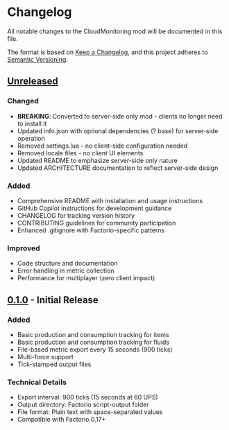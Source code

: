 # Changelog

All notable changes to the CloudMonitoring mod will be documented in this file.

The format is based on [Keep a Changelog](https://keepachangelog.com/en/1.0.0/),
and this project adheres to [Semantic Versioning](https://semver.org/spec/v2.0.0.html).

## [Unreleased]

### Changed
- **BREAKING**: Converted to server-side only mod - clients no longer need to install it
- Updated info.json with optional dependencies (? base) for server-side operation
- Removed settings.lua - no client-side configuration needed
- Removed locale files - no client UI elements
- Updated README to emphasize server-side only nature
- Updated ARCHITECTURE documentation to reflect server-side design

### Added
- Comprehensive README with installation and usage instructions
- GitHub Copilot instructions for development guidance
- CHANGELOG for tracking version history
- CONTRIBUTING guidelines for community participation
- Enhanced .gitignore with Factorio-specific patterns

### Improved
- Code structure and documentation
- Error handling in metric collection
- Performance for multiplayer (zero client impact)

## [0.1.0] - Initial Release

### Added
- Basic production and consumption tracking for items
- Basic production and consumption tracking for fluids
- File-based metric export every 15 seconds (900 ticks)
- Multi-force support
- Tick-stamped output files

### Technical Details
- Export interval: 900 ticks (15 seconds at 60 UPS)
- Output directory: Factorio script-output folder
- File format: Plain text with space-separated values
- Compatible with Factorio 0.17+

[Unreleased]: https://github.com/ZaxLofful/CloudMonitoring/compare/v0.1.0...HEAD
[0.1.0]: https://github.com/ZaxLofful/CloudMonitoring/releases/tag/v0.1.0
